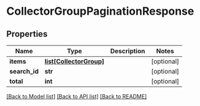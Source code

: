 # CollectorGroupPaginationResponse

## Properties
Name | Type | Description | Notes
------------ | ------------- | ------------- | -------------
**items** | [**list[CollectorGroup]**](CollectorGroup.md) |  | [optional] 
**search_id** | **str** |  | [optional] 
**total** | **int** |  | [optional] 

[[Back to Model list]](../README.md#documentation-for-models) [[Back to API list]](../README.md#documentation-for-api-endpoints) [[Back to README]](../README.md)


